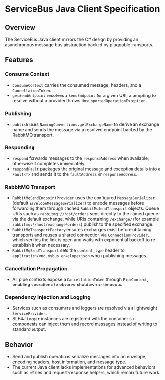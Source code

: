 # ServiceBus Java Client Specification

## Overview
The ServiceBus Java client mirrors the C# design by providing an asynchronous message bus abstraction backed by pluggable transports.

## Features

### Consume Context
- `ConsumeContext` carries the consumed message, headers, and a `CancellationToken`.
- `getSendEndpoint` resolves a `SendEndpoint` for a given URI; attempting to resolve without a provider throws `UnsupportedOperationException`.

### Publishing
- `publish` uses `NamingConventions.getExchangeName` to derive an exchange name and sends the message via a resolved endpoint backed by the RabbitMQ transport.

### Responding
- `respond` forwards messages to the `responseAddress` when available; otherwise it completes immediately.
- `respondFault` packages the original message and exception details into a `Fault<T>` and sends it to the `faultAddress` or `responseAddress`.

### RabbitMQ Transport
  - `RabbitMqSendEndpointProvider` uses the configured `MessageSerializer` (default `EnvelopeMessageSerializer`) to encode messages before forwarding them through cached `RabbitMqSendTransport` objects. Queue URIs such as `rabbitmq://host/orders` send directly to the named queue via the default exchange, while URIs containing `/exchange/` (for example `rabbitmq://host/exchange/orders`) publish to the specified exchange.
  - `RabbitMqTransportFactory` ensures exchanges exist before obtaining transports and reuses a shared connection via `ConnectionProvider`, which verifies the link is open and waits with exponential backoff to re-establish it when necessary.
  - `RabbitMqSendTransport` sets the `content_type` header to `application/vnd.mybus.envelope+json` when publishing messages.

### Cancellation Propagation
- All pipe contexts expose a `CancellationToken` through `PipeContext`, enabling operations to observe shutdown or timeouts.

### Dependency Injection and Logging
- Services such as consumers and loggers are resolved via a lightweight `ServiceProvider`.
- SLF4J `Logger` instances are registered with the container so components can inject them and record messages instead of writing to standard output.

## Behavior
- Send and publish operations serialize messages into an envelope, encoding headers, host information, and message type.
- The current Java client lacks implementations for advanced behaviors such as retries and request‑response helpers, which remain future work.

